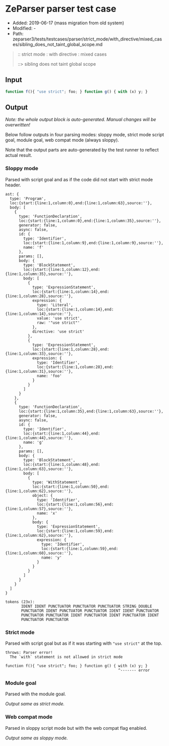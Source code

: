# ZeParser parser test case

- Added: 2019-06-17 (mass migration from old system)
- Modified: -
- Path: zeparser3/tests/testcases/parser/strict_mode/with_directive/mixed_cases/sibling_does_not_taint_global_scope.md

> :: strict mode : with directive : mixed cases
>
> ::> sibling does not taint global scope

## Input

`````js
function f(){ "use strict"; foo; } function g() { with (x) y; }
`````

## Output

_Note: the whole output block is auto-generated. Manual changes will be overwritten!_

Below follow outputs in four parsing modes: sloppy mode, strict mode script goal, module goal, web compat mode (always sloppy).

Note that the output parts are auto-generated by the test runner to reflect actual result.

### Sloppy mode

Parsed with script goal and as if the code did not start with strict mode header.

`````
ast: {
  type: 'Program',
  loc:{start:{line:1,column:0},end:{line:1,column:63},source:''},
  body: [
    {
      type: 'FunctionDeclaration',
      loc:{start:{line:1,column:0},end:{line:1,column:35},source:''},
      generator: false,
      async: false,
      id: {
        type: 'Identifier',
        loc:{start:{line:1,column:9},end:{line:1,column:9},source:''},
        name: 'f'
      },
      params: [],
      body: {
        type: 'BlockStatement',
        loc:{start:{line:1,column:12},end:{line:1,column:35},source:''},
        body: [
          {
            type: 'ExpressionStatement',
            loc:{start:{line:1,column:14},end:{line:1,column:28},source:''},
            expression: {
              type: 'Literal',
              loc:{start:{line:1,column:14},end:{line:1,column:14},source:''},
              value: 'use strict',
              raw: '"use strict"'
            },
            directive: 'use strict'
          },
          {
            type: 'ExpressionStatement',
            loc:{start:{line:1,column:28},end:{line:1,column:33},source:''},
            expression: {
              type: 'Identifier',
              loc:{start:{line:1,column:28},end:{line:1,column:31},source:''},
              name: 'foo'
            }
          }
        ]
      }
    },
    {
      type: 'FunctionDeclaration',
      loc:{start:{line:1,column:35},end:{line:1,column:63},source:''},
      generator: false,
      async: false,
      id: {
        type: 'Identifier',
        loc:{start:{line:1,column:44},end:{line:1,column:44},source:''},
        name: 'g'
      },
      params: [],
      body: {
        type: 'BlockStatement',
        loc:{start:{line:1,column:48},end:{line:1,column:63},source:''},
        body: [
          {
            type: 'WithStatement',
            loc:{start:{line:1,column:50},end:{line:1,column:62},source:''},
            object: {
              type: 'Identifier',
              loc:{start:{line:1,column:56},end:{line:1,column:57},source:''},
              name: 'x'
            },
            body: {
              type: 'ExpressionStatement',
              loc:{start:{line:1,column:59},end:{line:1,column:62},source:''},
              expression: {
                type: 'Identifier',
                loc:{start:{line:1,column:59},end:{line:1,column:60},source:''},
                name: 'y'
              }
            }
          }
        ]
      }
    }
  ]
}

tokens (23x):
       IDENT IDENT PUNCTUATOR PUNCTUATOR PUNCTUATOR STRING_DOUBLE
       PUNCTUATOR IDENT PUNCTUATOR PUNCTUATOR IDENT IDENT PUNCTUATOR
       PUNCTUATOR PUNCTUATOR IDENT PUNCTUATOR IDENT PUNCTUATOR IDENT
       PUNCTUATOR PUNCTUATOR
`````

### Strict mode

Parsed with script goal but as if it was starting with `"use strict"` at the top.

`````
throws: Parser error!
  The `with` statement is not allowed in strict mode

function f(){ "use strict"; foo; } function g() { with (x) y; }
                                                  ^------- error
`````


### Module goal

Parsed with the module goal.

_Output same as strict mode._

### Web compat mode

Parsed in sloppy script mode but with the web compat flag enabled.

_Output same as sloppy mode._
